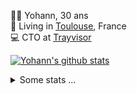 <p>
  👨🏻 <bold>Yohann</bold>, 30 ans<br/>
  💼 Living in <a href="https://www.google.com/maps?q=toulouse">Toulouse</a>, France<br/>
  💻 CTO at <a href="https://trayvisor.com/">Trayvisor</a><br/>
</p>

<a href="https://github.com/anuraghazra/github-readme-stats"><img align="center" src="https://github-readme-stats-dviw-8taegaswk-yohann84ls-projects.vercel.app//api?username=yohann84L&show_icons=true&include_all_commits=true" alt="Yohann's github stats" /> </a>


<details>
  <summary>Some stats ...</summary><br/>
  

<!--START_SECTION:waka-->
![Code Time](http://img.shields.io/badge/Code%20Time-1%2C302%20hrs%2058%20mins-blue)

![Profile Views](http://img.shields.io/badge/Profile%20Views-0-blue)

**🐱 My GitHub Data** 

> 📦 441.0 kB Used in GitHub's Storage 
 > 
> 🏆 486 Contributions in the Year 2025
 > 
> 🚫 Not Opted to Hire
 > 
> 📜 26 Public Repositories 
 > 
> 🔑 21 Private Repositories 
 > 
**I'm an Early 🐤** 

```text
🌞 Morning                28265 commits       ███████░░░░░░░░░░░░░░░░░░   29.53 % 
🌆 Daytime                55494 commits       ██████████████░░░░░░░░░░░   57.98 % 
🌃 Evening                11810 commits       ███░░░░░░░░░░░░░░░░░░░░░░   12.34 % 
🌙 Night                  145 commits         ░░░░░░░░░░░░░░░░░░░░░░░░░   00.15 % 
```
📅 **I'm Most Productive on Wednesday** 

```text
Monday                   18481 commits       █████░░░░░░░░░░░░░░░░░░░░   19.31 % 
Tuesday                  17982 commits       █████░░░░░░░░░░░░░░░░░░░░   18.79 % 
Wednesday                19528 commits       █████░░░░░░░░░░░░░░░░░░░░   20.40 % 
Thursday                 19392 commits       █████░░░░░░░░░░░░░░░░░░░░   20.26 % 
Friday                   18573 commits       █████░░░░░░░░░░░░░░░░░░░░   19.40 % 
Saturday                 697 commits         ░░░░░░░░░░░░░░░░░░░░░░░░░   00.73 % 
Sunday                   1061 commits        ░░░░░░░░░░░░░░░░░░░░░░░░░   01.11 % 
```


📊 **This Week I Spent My Time On** 

```text
🕑︎ Time Zone: Europe/Paris

💬 Programming Languages: 
Markdown                 2 hrs 1 min         ██████████████░░░░░░░░░░░   56.31 % 
Image (svg)              1 hr 27 mins        ██████████░░░░░░░░░░░░░░░   40.50 % 
Other                    6 mins              █░░░░░░░░░░░░░░░░░░░░░░░░   03.18 % 

🔥 Editors: 
Zed                      3 hrs 34 mins       █████████████████████████   100.00 % 

💻 Operating System: 
Mac                      3 hrs 34 mins       █████████████████████████   100.00 % 
```

**I Mostly Code in Python** 

```text
Python                   26 repos            ██████████████░░░░░░░░░░░   55.32 % 
Jupyter Notebook         4 repos             ██░░░░░░░░░░░░░░░░░░░░░░░   08.51 % 
JavaScript               3 repos             ██░░░░░░░░░░░░░░░░░░░░░░░   06.38 % 
HTML                     2 repos             █░░░░░░░░░░░░░░░░░░░░░░░░   04.26 % 
Shell                    1 repo              █░░░░░░░░░░░░░░░░░░░░░░░░   02.13 % 
```




 Last Updated on 05/07/2025 00:42:17 UTC
<!--END_SECTION:waka-->
